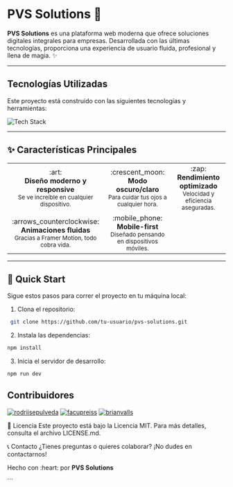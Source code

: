 # PVS Solutions :rocket:

**PVS Solutions** es una plataforma web moderna que ofrece soluciones digitales integrales para empresas. Desarrollada con las últimas tecnologías, proporciona una experiencia de usuario fluida, profesional y llena de magia. :sparkles:

---

## Tecnologías Utilizadas

Este proyecto está construido con las siguientes tecnologías y herramientas:

<div>
  <img src="https://skillicons.dev/icons?i=react,tailwind,vite,js,git,github,vscode,figma" alt="Tech Stack" />
</div>

---

## :sparkles: Características Principales

<div>
  <table>
    <tr>
      <td align="center">
        :art:
        <br />
        <b>Diseño moderno y responsive</b>
        <br />
        <sub>Se ve increíble en cualquier dispositivo.</sub>
      </td>
      <td align="center">
        :crescent_moon:
        <br />
        <b>Modo oscuro/claro</b>
        <br />
        <sub>Para cuidar tus ojos a cualquier hora.</sub>
      </td>
      <td align="center">
        :zap:
        <br />
        <b>Rendimiento optimizado</b>
        <br />
        <sub>Velocidad y eficiencia aseguradas.</sub>
      </td>
    </tr>
    <tr>
      <td align="center">
        :arrows_counterclockwise:
        <br />
        <b>Animaciones fluidas</b>
        <br />
        <sub>Gracias a Framer Motion, todo cobra vida.</sub>
      </td>
      <td align="center">
        :mobile_phone:
        <br />
        <b>Mobile-first</b>
        <br />
        <sub>Diseñado pensando en dispositivos móviles.</sub>
      </td>
    </tr>
  </table>
</div>

---

## :rocket: Quick Start

Sigue estos pasos para correr el proyecto en tu máquina local:

1. Clona el repositorio:
  ```bash
   git clone https://github.com/tu-usuario/pvs-solutions.git
   ```

2. Instala las dependencias:
  ```bash
  npm install
  ```

3. Inicia el servidor de desarrollo:
  ```bash
  npm run dev
  ```

## Contribuidores

[![rodriisepulveda](https://img.shields.io/badge/rodriisepulveda-Contribuidor-blue?style=for-the-badge&logo=github)](https://github.com/rodriisepulveda)
[![facupreiss](https://img.shields.io/badge/facupreiss-Contribuidor-green?style=for-the-badge&logo=github)](https://github.com/facupreiss)
[![brianvalls](https://img.shields.io/badge/brianvalls-Contribuidor-orange?style=for-the-badge&logo=github)](https://github.com/brianvalls)

:pencil: Licencia
Este proyecto está bajo la Licencia MIT. Para más detalles, consulta el archivo LICENSE.md.

:telephone_receiver: Contacto
¿Tienes preguntas o quieres colaborar? ¡No dudes en contactarnos!

<p> Hecho con :heart: por <strong>PVS Solutions</strong> </p> ```






